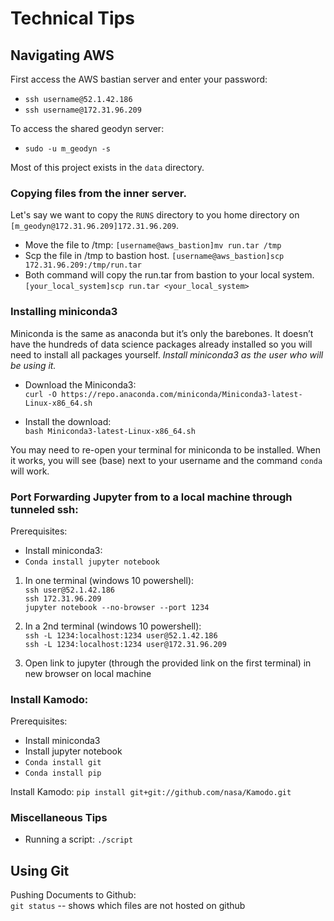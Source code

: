 # Technical Tips



## Navigating AWS

First access the AWS bastian server and enter your password:  

 - ``ssh username@52.1.42.186 `` 
 - ``ssh username@172.31.96.209``

To access the shared geodyn server:  

 - ``sudo -u m_geodyn -s ``

Most of this project exists in the `data` directory.

### Copying files from the inner server.  

Let's say we want to copy the `RUNS` directory to you home directory on `[m_geodyn@172.31.96.209]172.31.96.209`. 

 - Move the file to /tmp:  ``[username@aws_bastion]mv run.tar /tmp``   
- Scp the file in /tmp to bastion host. ``[username@aws_bastion]scp 172.31.96.209:/tmp/run.tar``  
- Both command will copy the run.tar from bastion to your local system. ``[your_local_system]scp run.tar <your_local_system>``  


### Installing miniconda3

Miniconda is the same as anaconda but it’s only the barebones. It doesn’t have the hundreds of data science packages already installed so you will need to install all packages yourself. 
*Install miniconda3 as the user who will be using it.*

- Download the Miniconda3:  
```curl -O https://repo.anaconda.com/miniconda/Miniconda3-latest-Linux-x86_64.sh```

- Install the download:  
```bash Miniconda3-latest-Linux-x86_64.sh```

You may need to re-open your terminal for miniconda to be installed. When it works, you will see (base) next to your username and the command ``conda`` will work.



### Port Forwarding Jupyter from to a local machine through tunneled ssh:

Prerequisites:  
 - Install miniconda3:  
 - ``Conda install jupyter notebook``  


 1. In one terminal (windows 10 powershell):  
```ssh user@52.1.42.186```  
```ssh 172.31.96.209```  
```jupyter notebook --no-browser --port 1234```  

 2. In a 2nd terminal (windows 10 powershell):  
```ssh -L 1234:localhost:1234 user@52.1.42.186```  
```ssh -L 1234:localhost:1234 user@172.31.96.209```

 3. Open link to jupyter (through the provided link on the first terminal) in new browser on local machine




### Install Kamodo:  

Prerequisites:  
 - Install miniconda3
 - Install jupyter notebook
 - ``Conda install git``  
 - ``Conda install pip`` 
 
 Install Kamodo: ``pip install git+git://github.com/nasa/Kamodo.git``

### Miscellaneous Tips
- Running a script: `./script`

## Using Git

Pushing Documents to Github:  
 `git status`  -- shows which files are not hosted on github






































